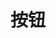 # 按钮

<script setup>
    let data=[{name:'常规按钮',code:'AnBtn1'},{name:'装饰按钮',code:'AnBtn2'}]
</script>

<element :data="data"></element>
